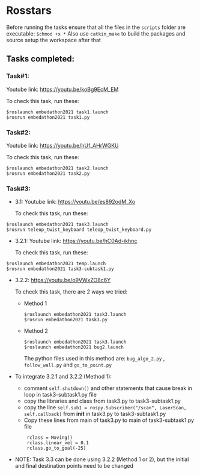 # Rosstars

Before running the tasks ensure that all the files in the `scripts` folder are executable:
`$chmod +x *` 
Also use `catkin_make` to build the packages and source setup the workspace after that

## Tasks completed:

### Task#1:
Youtube link:
https://youtu.be/koBg9EcM_EM

To check this task, run these:
```
$roslaunch embedathon2021 task1.launch
$rosrun embedathon2021 task1.py
```

### Task#2:
Youtube link:
https://youtu.be/hUf_AHrWGKU

To check this task, run these:
```
$roslaunch embedathon2021 task2.launch
$rosrun embedathon2021 task2.py
```


### Task#3:
- 3.1: 
 Youtube link: 
 https://youtu.be/es892odM_Xo
  
  To check this task, run these:
```
$roslaunch embedathon2021 task3.launch
$rosrun teleop_twist_keyboard teleop_twist_keyboard.py
```

- 3.2.1: 
 Youtube link: 
 https://youtu.be/hC0Ad-ikhnc
  
  To check this task, run these:
```
$roslaunch embedathon2021 temp.launch
$rosrun embedathon2021 task3-subtask1.py
```

- 3.2.2: https://youtu.be/o9VWxZO8c6Y

   To check this task, there are 2 ways we tried:
  
  - Method 1
    ```
    $roslaunch embedathon2021 task3.launch
    $rosrun embedathon2021 task3.py
    ```
  - Method 2
    ```
    $roslaunch embedathon2021 task3.launch
    $roslaunch embedathon2021 bug2.launch
    ```
    The python files used in this method are: 
    `bug_algo_2.py` , `follow_wall.py` and `go_to_point.py`
    
- To integrate 3.2.1 and 3.2.2 (Method 1):
   - comment `self.shutdown()` and other statements that cause break in loop in task3-subtask1.py file
   - copy the libraries and class from task3.py to task3-subtask1.py
   - copy the line `self.sub1 = rospy.Subscriber("/scan", LaserScan, self.callback)` from __init__ in task3.py to task3-subtask1.py
   - Copy these lines from main of task3.py to main of task3-subtask1.py file
     ```
      rclass = Moving() 
      rclass.linear_vel = 0.1
      rclass.go_to_goal(-25)
      ```
- NOTE: Task 3.3 can be done using 3.2.2 (Method 1 or 2), but the initial and final destination points need to be changed
